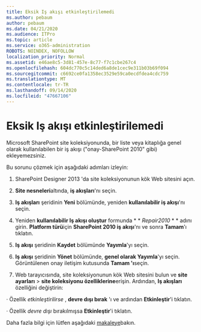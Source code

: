 ```yaml
---
title: Eksik Iş akışı etkinleştirilemedi
ms.author: pebaum
author: pebaum
ms.date: 04/21/2020
ms.audience: ITPro
ms.topic: article
ms.service: o365-administration
ROBOTS: NOINDEX, NOFOLLOW
localization_priority: Normal
ms.assetid: e46ae8c5-3d81-457e-8c77-f7c1cbe267c4
ms.openlocfilehash: 604dc770c5c14ded6a8de1cec9e311b03b69f094
ms.sourcegitcommit: c6692ce0fa1358ec3529e59ca0ecdfdea4cdc759
ms.translationtype: MT
ms.contentlocale: tr-TR
ms.lasthandoff: 09/14/2020
ms.locfileid: "47667106"
---
```

# <a name="missing-workflow-failed-to-activate"></a>Eksik Iş akışı etkinleştirilemedi

Microsoft SharePoint site koleksiyonunda, bir liste veya kitaplığa genel olarak kullanılabilen bir iş akışı ("onay-SharePoint 2010" gibi) ekleyemezsiniz.
  
Bu sorunu çözmek için aşağıdaki adımları izleyin: 
  
1. SharePoint Designer 2013 'da site koleksiyonunun kök Web sitesini açın.
  
2. **Site nesneleri**altında, **iş akışları**'nı seçin. 
  
3. **Iş akışları** şeridinin **Yeni** bölümünde, yeniden **kullanılabilir iş akışı**'nı seçin. 
  
4. Yeniden **kullanılabilir Iş akışı oluştur** formunda * * *Repair2010* * * adını girin. **Platform türü**için **SharePoint 2010 iş akışı**'nı ve sonra **Tamam**'ı tıklatın. 
  
1. **Iş akışı** şeridinin **Kaydet** bölümünde **Yayımla**'yı seçin. 
  
2. **Iş akışı** şeridinin **Yönet** bölümünde, **genel olarak Yayımla**'yı seçin. Görüntülenen onay iletişim kutusunda **Tamam 'ı**seçin. 
  
3. Web tarayıcısında, site koleksiyonunun kök Web sitesini bulun ve **site ayarları** \> **site koleksiyonu özelliklerine**erişin. Ardından, **Iş akışları** özelliğini değiştirin: 
  
· Özellik  *etkinleştirilirse*  , **devre dışı bırak** 'ı ve ardından **Etkinleştir**'i tıklatın. 
  
· Özellik  *devre dışı*  bırakılmışsa **Etkinleştir**'i tıklatın. 
  
Daha fazla bilgi için lütfen aşağıdaki [makaleye](https://go.microsoft.com/fwlink/?linkid=2047770&amp;clcid=0x409)bakın.
  


